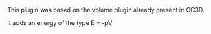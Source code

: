 This plugin was based on the volume plugin already present in CC3D.

It adds an energy of the type E = -pV